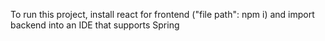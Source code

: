 To run this project, install react for frontend ("file path": npm i) and import backend into an IDE that supports Spring

